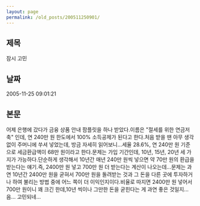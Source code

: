 ```yaml
---
layout: page
permalink: /old_posts/200511250901/
---
```


## 제목
잠시 고민

## 날짜
2005-11-25 09:01:21

## 본문
어제 은행에 갔다가 금융 상품 안내 팜플릿을 하나 받았다.이름은 "절세를 위한 연금저축" 인데, 연 240만 원 한도에서 100% 소득공제가 된다고 한다.처음 받을 땐 아무 생각 없이 주머니에 쑤셔 넣었는데, 방금 자세히 읽어보니...세율 28.6%, 연 240만 원 기준으로 세금환급액이 68만 원이라고 한다.문제는 가입 기간인데, 10년, 15년, 20년 세 가지가 가능하다.단순하게 생각해서 10년간 매년 240만 원씩 넣으면 약 70만 원의 환급을 받는다는 얘기.즉, 2400만 원 넣고 700만 원 더 받는다는 계산이 나오는데...문제는 과연 10년간 2400만 원을 굳혀서 700만 원을 돌려받는 것과 그 돈을 다른 곳에 투자하거나 하여 불리는 방법 중에 어느 쪽이 더 이익인지이다.비율로 따지면 2400만 원 넣어서 700만 원이니 꽤 크긴 한데,10년 씩이나 그만한 돈을 굳힌다는 게 과연 좋은 것일지... 음... 고민되네...